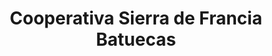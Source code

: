 ---
title: "Cooperativa Sierra de Francia Batuecas"
url: /madronal/cooperativa-sierra-de-francia-batuecas/
shop: granja
---